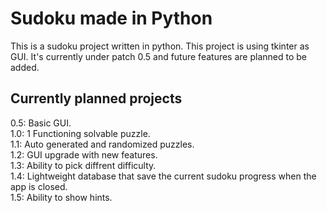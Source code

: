# Sudoku made in Python
This is a sudoku project written in python. This project is using tkinter as GUI.
It's currently under patch 0.5 and future features are planned to be added.


## Currently planned projects
0.5: Basic GUI.<br/>
1.0: 1 Functioning solvable puzzle.<br/>
1.1: Auto generated and randomized puzzles.<br/>
1.2: GUI upgrade with new features.<br/>
1.3: Ability to pick diffrent difficulty.<br/>
1.4: Lightweight database that save the current sudoku progress when the app is closed.<br/>
1.5: Ability to show hints.<br/>